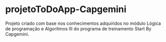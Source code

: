 # projetoToDoApp-Capgemini
Projeto criado com base nos conhecimentos adquiridos no módulo Lógica de programação e Algoritmos III do programa de treinamento Start By Capgemini.
